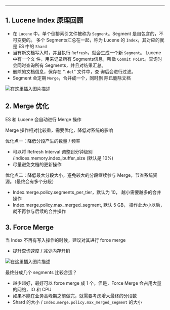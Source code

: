 

----
## 1. Lucene Index 原理回顾

 - 在 `Lucene` 中，单个倒排索引文件被称为 `Segment`。Segment 是自包含的，不可变更的。 多个 Segments汇总在一起，称为 Lucene 的 `Index`，其对应的就是 ES 中的 `Shard`
 - 当有新文档写入时，并且执行 `Refresh`，就会生成一个新 `Segment`。 Lucene 中有一个文 件，用来记录所有 Segments信息，叫做 `Commit Point`。查询时会同时查询所有 Segments，并且对结果汇总。
 - 删除的文档信息，保存在 “`.del`” 文件中，查 询后会进行过滤。
 - Segment 会定期 `Merge`，合并成一个，同时删 除已删除文档

![在这里插入图片描述](https://img-blog.csdnimg.cn/20210315150455534.png?x-oss-process=image/watermark,type_ZmFuZ3poZW5naGVpdGk,shadow_10,text_aHR0cHM6Ly9ibG9nLmNzZG4ubmV0L3hpeGloYWhhbGVsZWhlaGU=,size_16,color_FFFFFF,t_70)
## 2. Merge 优化
ES 和 Lucene 会自动进行 Merge 操作

Merge 操作相对比较重，需要优化，降低对系统的影响

优化点一：降低分段产生的数量 / 频率

 - 可以将 Refresh Interval 调整到分钟级别 /indices.memory.index_buffer_size (默认是
   10%)
 - 尽量避免文档的更新操作

优化点二：降低最大分段大小，避免较大的分段继续参与 Merge，节省系统资源。（最终会有多个分段）

 - Index.merge.policy.segments_per_tier，默认为 10， 越小需要越多的合并操作
 - Index.merge.policy.max_merged_segment, 默认 5 GB， 操作此大小以后，就不再参与后续的合并操作

## 3. Force Merge
当 Index 不再有写入操作的时候，建议对其进行 force merge

 - 提升查询速度 / 减少内存开销

![在这里插入图片描述](https://img-blog.csdnimg.cn/20210315151003812.png)


最终分成几个 segments 比较合适？

 - 越少越好，最好可以 force merge 成 1 个，但是，Force Merge 会占用大量的网络，IO 和 CPU
 - 如果不能在业务高峰期之前做完，就需要考虑增大最终的分段数
 - Shard 的大小 / `Index.merge.policy.max_merged_segment` 的大小

